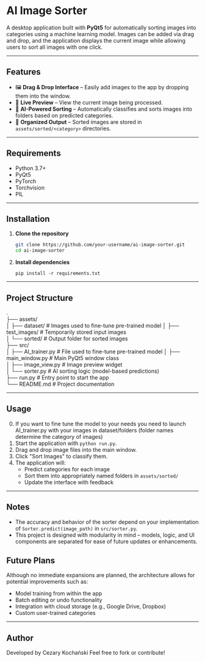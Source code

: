 # AI Image Sorter

A desktop application built with **PyQt5** for automatically sorting images into categories using a machine learning model. Images can be added via drag and drop, and the application displays the current image while allowing users to sort all images with one click.

---

## Features

- 🖼️ **Drag & Drop Interface** – Easily add images to the app by dropping them into the window.
- 📸 **Live Preview** – View the current image being processed.
- 🧠 **AI-Powered Sorting** – Automatically classifies and sorts images into folders based on predicted categories.
- 📁 **Organized Output** – Sorted images are stored in `assets/sorted/<category>` directories.

---

## Requirements

- Python 3.7+
- PyQt5
- PyTorch
- Torchvision
- PIL

---

## Installation

1. **Clone the repository**
   ```bash
   git clone https://github.com/your-username/ai-image-sorter.git
   cd ai-image-sorter
   ```

2. **Install dependencies**
   ```
   pip install -r requirements.txt
   ```

---

## Project Structure

.  
├── assets/  
│   ├── dataset/           # Images used to fine-tune pre-trained model
│   ├── test_images/       # Temporarily stored input images  
│   └── sorted/            # Output folder for sorted images  
├── src/  
│   ├── AI_trainer.py      # File used to fine-tune pre-trained model
│   ├── main_window.py     # Main PyQt5 window class  
│   ├── image_view.py      # Image preview widget  
│   └── sorter.py          # AI sorting logic (model-based predictions)  
├── run.py                 # Entry point to start the app  
└── README.md              # Project documentation  

---

## Usage

0. If you want to fine tune the model to your needs you need to launch AI_trainer.py with your images in dataset/folders (folder names determine the category of images)
1. Start the application with `python run.py`.  
2. Drag and drop image files into the main window.  
3. Click "Sort Images" to classify them.  
4. The application will:  
   - Predict categories for each image  
   - Sort them into appropriately named folders in `assets/sorted/`  
   - Update the interface with feedback  

---

## Notes

- The accuracy and behavior of the sorter depend on your implementation of `Sorter.predict(image_path)` in `src/sorter.py`.  
- This project is designed with modularity in mind – models, logic, and UI components are separated for ease of future updates or enhancements.  


## Future Plans

Although no immediate expansions are planned, the architecture allows for potential improvements such as:

- Model training from within the app  
- Batch editing or undo functionality  
- Integration with cloud storage (e.g., Google Drive, Dropbox)  
- Custom user-trained categories  

---

## Author

Developed by Cezary Kochański
Feel free to fork or contribute!

